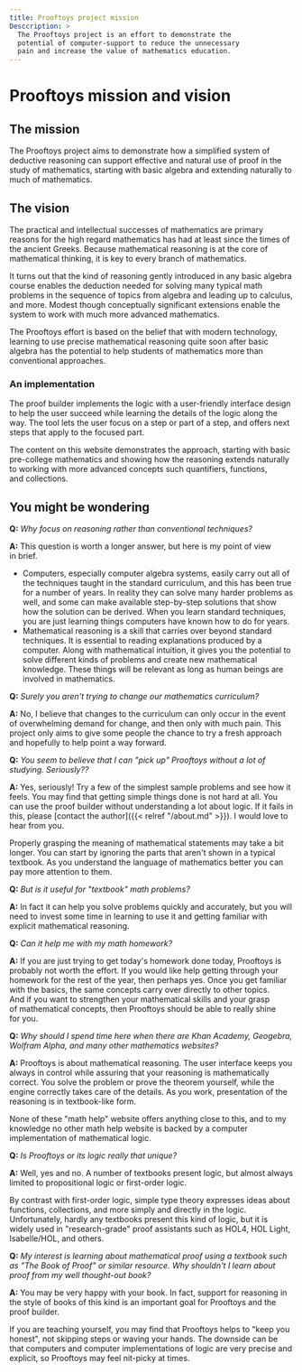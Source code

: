 ```yaml
---
title: Prooftoys project mission
Desccription: >
  The Prooftoys project is an effort to demonstrate the
  potential of computer-support to reduce the unnecessary
  pain and increase the value of mathematics education.
---
```

<style>
  
  p {
    max-width: 75ch;
    text-wrap: pretty;
  }
  
  li {
    max-width: 72ch;
    text-wrap: pretty;
  }

</style>

# Prooftoys mission and vision

## The mission

The Prooftoys project aims to demonstrate how a simplified system of
deductive reasoning can support effective and natural use of proof in
the study of mathematics, starting with basic algebra and extending
naturally to much of mathematics.

## The vision

The practical and intellectual successes of mathematics are primary
reasons for the high regard mathematics has had at least since the times
of the ancient Greeks.  Because mathematical reasoning is at the core
of mathematical thinking, it is key to every branch of mathematics.

It turns out that the kind of reasoning gently introduced in any basic
algebra course enables the deduction needed for solving many typical
math problems in the sequence of topics from algebra and leading up to
calculus, and more.  Modest though conceptually significant extensions
enable the system to work with much more advanced mathematics.

The Prooftoys effort is based on the belief that with modern technology,
learning to use precise mathematical reasoning quite soon after basic
algebra has the potential to help students of mathematics more than
conventional approaches.

### An implementation

The proof builder implements the logic with a user-friendly interface
design to help the user succeed while learning the details of the logic
along the way.  The tool lets the user focus on a step or part of a
step, and offers next steps that apply to the focused part.

The content on this website demonstrates the approach, starting with
basic pre-college mathematics and showing how the reasoning extends
naturally to working with more advanced concepts such quantifiers,
functions, and collections.

## You might be wondering

**Q:** *Why focus on reasoning rather than conventional techniques?*

**A:** This question is worth a longer answer, but here is my point of
view in brief.

- Computers, especially computer algebra systems, easily carry out all
  of the techniques taught in the standard curriculum, and this has been
  true for a number of years.  In reality they can solve many harder
  problems as well, and some can make available step-by-step solutions
  that show how the solution can be derived.
  When you learn standard techniques, you are just learning things
  computers have known how to do for years.
- Mathematical reasoning is a skill that carries over beyond
  standard techniques.  It is essential to reading explanations produced
  by a computer.  Along with mathematical intuition, it gives you the
  potential to solve different kinds of problems and create new
  mathematical knowledge.  These things will be relevant as long as
  human beings are involved in mathematics.

**Q:** *Surely you aren't trying to change our mathematics curriculum?*

**A:** No, I believe that changes to the curriculum can only occur in
the event of overwhelming demand for change, and then only with much
pain.  This project only aims to give some people the chance to try a
fresh approach and hopefully to help point a way forward.

**Q:** *You seem to believe that I can "pick up" Prooftoys without a lot
of studying.  Seriously??*

**A:** Yes, seriously!  Try a few of the simplest sample problems and
see how it feels.  You may find that getting simple things done is not
hard at all. You can use the proof builder without understanding a lot
about logic.  If it fails in this, please [contact the author]({{<
relref "/about.md" >}}).  I would love to hear from you.

Properly grasping the meaning of mathematical statements may take a bit
longer.  You can start by ignoring the parts that aren't shown in a
typical textbook.  As you understand the language of mathematics better
you can pay more attention to them. 

**Q:** *But is it useful for "textbook" math problems?*

**A:** In fact it can help you solve problems quickly and accurately,
but you will need to invest some time in learning to use it and getting
familiar with explicit mathematical reasoning.

**Q:** *Can it help me with my math homework?*

**A:** If you are just trying to get today's homework done today,
Prooftoys is probably not worth the effort.  If you would like help
getting through your homework for the rest of the year, then perhaps
yes.  Once you get familiar with the basics, the same concepts carry
over directly to other topics.
And if you want to strengthen your mathematical skills and your grasp of
mathematical concepts, then Prooftoys should be able to really shine for
you.

**Q:** *Why should I spend time here when there are Khan Academy,
Geogebra, Wolfram Alpha, and many other mathematics websites?*

**A:** Prooftoys is about mathematical reasoning. The user interface
keeps you always in control while assuring that your reasoning is
mathematically correct.  You solve the problem or prove the theorem
yourself, while the engine correctly takes care of the details. As you
work, presentation of the reasoning is in textbook-like form.

None of these "math help" website offers anything close to this, and to
my knowledge no other math help website is backed by a computer
implementation of mathematical logic.

**Q:** *Is Prooftoys or its logic really that unique?*

**A:** Well, yes and no.  A number of textbooks present logic, but
almost always limited to propositional logic or first-order logic.

By contrast with first-order logic, simple type theory expresses ideas
about functions, collections, and more simply and directly in the logic.
Unfortunately, hardly any textbooks present this kind of logic, but it
is widely used in "research-grade" proof assistants such as HOL4, HOL
Light, Isabelle/HOL, and others.  

**Q:** *My interest is learning about mathematical proof using a
textbook such as "The Book of Proof" or similar resource. Why shouldn't
I learn about proof from my well thought-out book?*

**A:** You may be very happy with your book.  In fact, support for
reasoning in the style of books of this kind is an important goal for
Prooftoys and the proof builder.

If you are teaching yourself, you may find that Prooftoys helps to "keep
you honest", not skipping steps or waving your hands. The downside can
be that computers and computer implementations of logic are very precise
and explicit, so Prooftoys may feel nit-picky at times.


<!--

**Q:** Does this "simplicity" accomplish anything?

**A:** Yes, it does.  You see, there are at least two kinds of
simplicity of logics.  One could be called technical simplicity.  How
many axioms are there, and how many rules of inference?  How complicated
are they to describe?

Another kind of simplicity might be called practical simplicity.
Practical simplicity.

A careful look at the most basic textbook algebra shows two ways for
going from one step of work to the next.  Surprisingly, these two ways
carry forward naturally to even quite advanced mathematics.  **No
other** basic rules are needed, and even a great many reasoning steps
used in much higher mathematics are just simple combinations of these
two.

First it is necessary to make these rules precise; not to change them,
but just to make them crystal clear.  To get "off the ground" we also
need to be able to talk about statements as well as numbers.  Up until
calculus, this is all we need to work properly and effectively with
textbook mathematics.

Talking mathematically about statements means having variables and
constants with "boolean" values, values can be "true" or "false"; and
functions with inputs or outputs that can be true or false.  This is the
main adjustment needed for textbook math prior to calculus.

## Background

The pre-college mathematics track from algebra up through calculus is
heavily based on equations.  Most of the mathematical laws presented are
laid out in the form of equations.  Solutions to prototypical textbook
problem -- at least prior to calculus -- revolve around manipulating
equations using these laws.

A careful look at the most basic textbook algebra reveals two ways in
which one step of work follows from another.

**One way** is by replacing *an occurrence* of a variable or expression with
another expression equal to it.  So if we know that `2 + 2 = 4` we can
replace any occurrence of `2 + 2` with `4`.

**The other way** is by substituting any expression at all for *every
occurrence* of a *variable*.

It turns out that equations and these same rules for working with
equations can also neatly apply to much more advanced mathematics as
well.

The information and tools on this website are devoted to showing how to
do this.

On the one hand, it aims to explain these very same few rules more
carefully and systematically.  Then with these as a 

Then with a minimum of extension it shows
how to capture intuitive mathematical thinking as application of the
rules to different kinds of problems.



prepare you to do mathematics in a way that for
whatever mathematics your future may hold.

skills that you can use for mathematics at all levels and for
computerized math.

a more effective
and rewarding approach to learning mathematics.

## Why should I think this way is more effective?




## But I have to learn all of this extra stuff

Mathematics has a practical side.  In fact it has many practical
sides.  Managing your money and other resources is practical.
Planning, designing, and building are practical.  Success using math
in these kinds of situations is a real of success.

Borrowing and lending, investing, and analyzing risk need a bit more
math, 

One measure is successfully answering the questions in the textbook and
on your teacher's tests.

Mathematics has proved itself to be a uniquely powerful tool for solving
problems and answering questions.

This is a test

## Background -- the paradigm today

Procedures. Simple problem-solving.

Generally proof only prominent for math majors taking hardcore theory
classes.  Some proof may show up in discrete math, but then not at a
practical level.

There are courses focused on mathematical reasoning, but not widespread.
"Book of Proof", "Introduction to Mathematical Thinking", etc..
These are good, but at best come into play late in the game.

## Background -- computer and Internet resources (emerging paradigm)

Computers and the Internet already offer wonderful resources for
mathematics in many areas: visualization, demonstrations, developing
intuition, ...

Computers also do mathematical reasoning through formal logic.

Textbooks and curricula lag behind.

## Rationale


Logical reasoning is the bedrock of mathematics.  


Today computers can solve typical textbook problems in algebra, trigonometry,
even calculus easily for us.

-->
